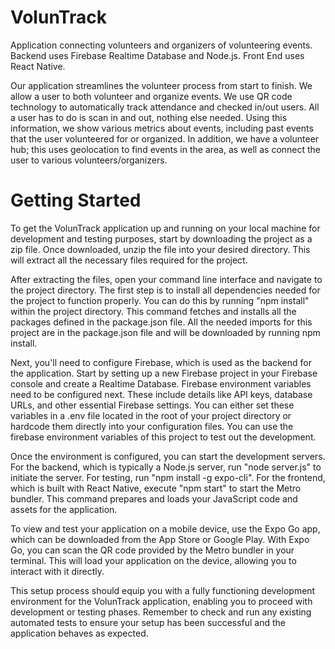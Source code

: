 # VolunTrack

Application connecting volunteers and organizers of volunteering events. 
Backend uses Firebase Realtime Database and Node.js. Front End uses React Native. 

Our application streamlines the volunteer process from start to finish. We allow a user to both volunteer and organize events. 
We use QR code technology to automatically track attendance and checked in/out users. All a user has to do is scan in and out, nothing else needed. 
Using this information, we show various metrics about events, including past events that the user volunteered for or organized. 
In addition, we have a volunteer hub; this uses geolocation to find events in the area, as well as connect the user to various volunteers/organizers.

# Getting Started

To get the VolunTrack application up and running on your local machine for development and testing purposes, start by downloading the project as a zip file. Once downloaded, unzip the file into your desired directory. This will extract all the necessary files required for the project.

After extracting the files, open your command line interface and navigate to the project directory. The first step is to install all dependencies needed for the project to function properly. You can do this by running "npm install" within the project directory. This command fetches and installs all the packages defined in the package.json file. All the needed imports for this project are in the package.json file and will be downloaded by running npm install.

Next, you'll need to configure Firebase, which is used as the backend for the application. Start by setting up a new Firebase project in your Firebase console and create a Realtime Database. Firebase environment variables need to be configured next. These include details like API keys, database URLs, and other essential Firebase settings. You can either set these variables in a .env file located in the root of your project directory or hardcode them directly into your configuration files. You can use the firebase environment variables of this project to test out the development.

Once the environment is configured, you can start the development servers. For the backend, which is typically a Node.js server, run "node server.js" to initiate the server. For testing, run "npm install -g expo-cli". For the frontend, which is built with React Native, execute "npm start" to start the Metro bundler. This command prepares and loads your JavaScript code and assets for the application.

To view and test your application on a mobile device, use the Expo Go app, which can be downloaded from the App Store or Google Play. With Expo Go, you can scan the QR code provided by the Metro bundler in your terminal. This will load your application on the device, allowing you to interact with it directly.

This setup process should equip you with a fully functioning development environment for the VolunTrack application, enabling you to proceed with development or testing phases. Remember to check and run any existing automated tests to ensure your setup has been successful and the application behaves as expected.
